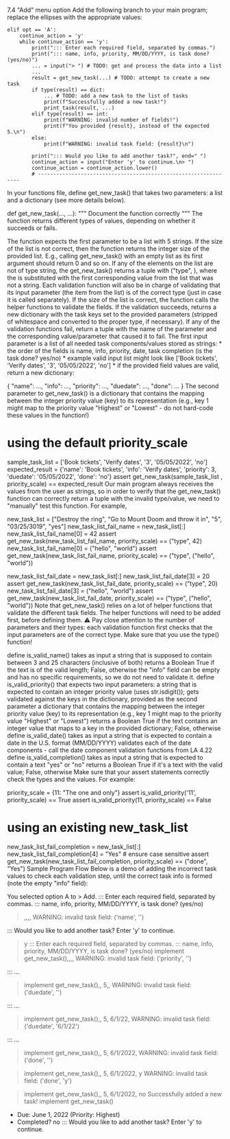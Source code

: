 7.4 "Add" menu option
Add the following branch to your main program; replace the ellipses with the appropriate values:

    elif opt == 'A':
        continue_action = 'y'
        while continue_action == 'y':
            print("::: Enter each required field, separated by commas.")
            print("::: name, info, priority, MM/DD/YYYY, is task done? (yes/no)")
            ... = input("> ") # TODO: get and process the data into a list
            ...
            result = get_new_task(...) # TODO: attempt to create a new task
            if type(result) == dict:
                ... # TODO: add a new task to the list of tasks
                print(f"Successfully added a new task!")
                print_task(result, ...)
            elif type(result) == int:
                print(f"WARNING: invalid number of fields!")
                print(f"You provided {result}, instead of the expected 5.\n")
            else:
                print(f"WARNING: invalid task field: {result}\n")

            print("::: Would you like to add another task?", end=" ")
            continue_action = input("Enter 'y' to continue.\n> ")
            continue_action = continue_action.lower()
            # ----------------------------------------------------------------
In your functions file, define get_new_task() that takes two parameters: a list and a dictionary (see more details below).

def get_new_task(..., ...):
    """
    Document the function correctly
    """
The function returns different types of values, depending on whether it succeeds or fails.

The function expects the first parameter to be a list with 5 strings.
If the size of the list is not correct, then the function returns the integer size of the provided list. E.g., calling get_new_task() with an empty list as its first argument should return 0 and so on.
If any of the elements on the list are not of type string, the get_new_task() returns a tuple with ("type", <value>), where the <value> is substituted with the first corresponding value from the list that was not a string.
Each validation function will also be in charge of validating that its input parameter (the item from the list) is of the correct type (just in case it is called separately).
If the size of the list is correct, the function calls the helper functions to validate the fields.
If the validation succeeds, returns a new dictionary with the task keys set to the provided parameters (stripped of whitespace and converted to the proper type, if necessary).
If any of the validation functions fail, return a tuple with the name of the parameter and the corresponding value/parameter that caused it to fail.
The first input parameter is a list of all needed task components/values stored as strings: * the order of the fields is name, info, priority, date, task completion (is the task done? yes/no) * example valid input list might look like ['Book tickets', 'Verify dates', '3', '05/05/2022', 'no'] * if the provided field values are valid, return a new dictionary:

{
    "name": ...,
    "info": ...,
    "priority": ...,
    "duedate": ...,
    "done": ...
}
The second parameter to get_new_task() is a dictionary that contains the mapping between the integer priority value (key) to its representation (e.g., key 1 might map to the priority value "Highest" or "Lowest" - do not hard-code these values in the function!)
# using the default priority_scale
sample_task_list = ['Book tickets', 'Verify dates', '3', '05/05/2022', 'no']
expected_result = {'name': 'Book tickets', 'info': 'Verify dates', 'priority': 3, 'duedate': '05/05/2022', 'done': 'no'}
assert get_new_task(sample_task_list , priority_scale) == expected_result
Our main program always receives the values from the user as strings, so in order to verify that the get_new_task() function can correctly return a tuple with the invalid type/value, we need to "manually" test this function. For example,

new_task_list = ["Destroy the ring", "Go to Mount Doom and throw it in", "5", "03/25/3019", "yes"]
new_task_list_fail_name = new_task_list[:]
new_task_list_fail_name[0] = 42
assert get_new_task(new_task_list_fail_name, priority_scale) == ("type", 42)
new_task_list_fail_name[0] = ("hello", "world")
assert get_new_task(new_task_list_fail_name, priority_scale) == ("type", ("hello", "world"))

new_task_list_fail_date = new_task_list[:]
new_task_list_fail_date[3] = 20
assert get_new_task(new_task_list_fail_date, priority_scale) == ("type", 20)
new_task_list_fail_date[3] = ("hello", "world")
assert get_new_task(new_task_list_fail_date, priority_scale) == ("type", ("hello", "world"))
Note that get_new_task() relies on a lot of helper functions that validate the different task fields. The helper functions will need to be added first, before defining them. ⚠️ Pay close attention to the number of parameters and their types: each validation function first checks that the input parameters are of the correct type. Make sure that you use the type() function!

define is_valid_name()
takes as input a string that is supposed to contain between 3 and 25 characters (inclusive of both)
returns a Boolean True if the text is of the valid length; False, otherwise
the "info" field can be empty and has no specific requirements, so we do not need to validate it.
define is_valid_priority() that expects two input parameters:
a string that is expected to contain an integer priority value (uses str.isdigit()); gets validated against the keys in the dictionary, provided as the second parameter
a dictionary that contains the mapping between the integer priority value (key) to its representation (e.g., key 1 might map to the priority value "Highest" or "Lowest")
returns a Boolean True if the text contains an integer value that maps to a key in the provided dictionary; False, otherwise
define is_valid_date()
takes as input a string that is expected to contain a date in the U.S. format (MM/DD/YYYY)
validates each of the date components - call the date component validation functions from LA 4.22
define is_valid_completion()
takes as input a string that is expected to contain a text "yes" or "no"
returns a Boolean True if it's a text with the valid value; False, otherwise
Make sure that your assert statements correctly check the types and the values. For example:

priority_scale = {11: "The one and only"}
assert is_valid_priority('11', priority_scale) == True
assert is_valid_priority(11, priority_scale) == False

# using an existing new_task_list
new_task_list_fail_completion = new_task_list[:]
new_task_list_fail_completion[4] = "Yes" # ensure case sensitive
assert get_new_task(new_task_list_fail_completion, priority_scale) == ("done", "Yes")
Sample Program Flow
Below is a demo of adding the incorrect task values to check each validation step, until the correct task info is formed (note the empty "info" field):

You selected option A to > Add.
::: Enter each required field, separated by commas.
::: name, info, priority, MM/DD/YYYY, is task done? (yes/no)
> ,,,,
WARNING: invalid task field: ('name', '')

::: Would you like to add another task? Enter 'y' to continue.
> y
::: Enter each required field, separated by commas.
::: name, info, priority, MM/DD/YYYY, is task done? (yes/no)
> implement get_new_task(),,,,
WARNING: invalid task field: ('priority', '')

::: ...
> implement get_new_task(),, 5,,
WARNING: invalid task field: ('duedate', '')

::: ...
> implement get_new_task(),, 5, 6/1/22,
WARNING: invalid task field: ('duedate', '6/1/22')

::: ...
> implement get_new_task(),, 5, 6/1/2022,
WARNING: invalid task field: ('done', '')

> implement get_new_task(),, 5, 6/1/2022, y
WARNING: invalid task field: ('done', 'y')

> implement get_new_task(),, 5, 6/1/2022, no
Successfully added a new task!
implement get_new_task()
  * Due: June 1, 2022  (Priority: Highest)
  * Completed? no
::: Would you like to add another task? Enter 'y' to continue.
>